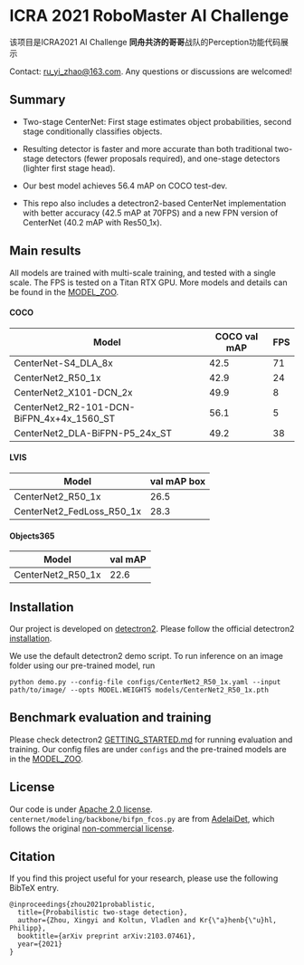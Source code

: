 # ICRA 2021 RoboMaster AI Challenge
该项目是ICRA2021 AI Challenge **同舟共济的哥哥**战队的Perception功能代码展示

Contact: [ru_yi_zhao@163.com](ru_yi_zhao@163.com). Any questions or discussions are welcomed! 

## Summary

- Two-stage CenterNet: First stage estimates object probabilities, second stage conditionally classifies objects.

- Resulting detector is faster and more accurate than both traditional two-stage detectors (fewer proposals required), and one-stage detectors (lighter first stage head).

- Our best model achieves 56.4 mAP on COCO test-dev.

- This repo also includes a detectron2-based CenterNet implementation with better accuracy (42.5 mAP at 70FPS) and a new FPN version of CenterNet (40.2 mAP with Res50_1x).

## Main results

All models are trained with multi-scale training, and tested with a single scale. The FPS is tested on a Titan RTX GPU.
More models and details can be found in the [MODEL_ZOO](docs/MODEL_ZOO.md).

#### COCO

| Model                                     |  COCO val mAP |  FPS  |
|-------------------------------------------|---------------|-------|
| CenterNet-S4_DLA_8x                       |  42.5         |   71  |
| CenterNet2_R50_1x                         |  42.9         |   24  |
| CenterNet2_X101-DCN_2x                    |  49.9         |    8  |
| CenterNet2_R2-101-DCN-BiFPN_4x+4x_1560_ST |  56.1         |    5  |
| CenterNet2_DLA-BiFPN-P5_24x_ST            |  49.2         |   38  |


#### LVIS 

| Model                     | val mAP box |
| ------------------------- | ----------- |
| CenterNet2_R50_1x         | 26.5        |
| CenterNet2_FedLoss_R50_1x | 28.3        |


#### Objects365

| Model                                     |  val mAP |
|-------------------------------------------|----------|
| CenterNet2_R50_1x                         |  22.6    |

## Installation

Our project is developed on [detectron2](https://github.com/facebookresearch/detectron2). Please follow the official detectron2 [installation](https://github.com/facebookresearch/detectron2/blob/master/INSTALL.md).

We use the default detectron2 demo script. To run inference on an image folder using our pre-trained model, run

~~~
python demo.py --config-file configs/CenterNet2_R50_1x.yaml --input path/to/image/ --opts MODEL.WEIGHTS models/CenterNet2_R50_1x.pth
~~~

## Benchmark evaluation and training

Please check detectron2 [GETTING_STARTED.md](https://github.com/facebookresearch/detectron2/blob/master/GETTING_STARTED.md) for running evaluation and training. Our config files are under `configs` and the pre-trained models are in the [MODEL_ZOO](docs/MODEL_ZOO.md).


## License

Our code is under [Apache 2.0 license](LICENSE). `centernet/modeling/backbone/bifpn_fcos.py` are from [AdelaiDet](https://github.com/aim-uofa/AdelaiDet), which follows the original [non-commercial license](https://github.com/aim-uofa/AdelaiDet/blob/master/LICENSE).

## Citation

If you find this project useful for your research, please use the following BibTeX entry.

    @inproceedings{zhou2021probablistic,
      title={Probabilistic two-stage detection},
      author={Zhou, Xingyi and Koltun, Vladlen and Kr{\"a}henb{\"u}hl, Philipp},
      booktitle={arXiv preprint arXiv:2103.07461},
      year={2021}
    }

